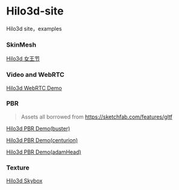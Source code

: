 # Hilo3d-site

Hilo3d site，examples


### SkinMesh

[Hilo3d 女王节](https://hiloteam.github.io/Hilo3d-site/examples/nw.html)



### Video and WebRTC

[Hilo3d WebRTC Demo](https://hiloteam.github.io/Hilo3d-site/examples/webRTC.html)



### PBR

> Assets all borrowed from https://sketchfab.com/features/gltf


[Hilo3d PBR Demo(buster)](https://hiloteam.github.io/Hilo3d-site/examples/buster.html)


[Hilo3d PBR Demo(centurion)](https://hiloteam.github.io/Hilo3d-site/examples/centurion.html)


[Hilo3d PBR Demo(adamHead)](https://hiloteam.github.io/Hilo3d-site/examples/adamHead.html)


### Texture

[Hilo3d Skybox](https://hiloteam.github.io/Hilo3d-site/examples/buster.html)


